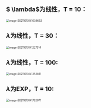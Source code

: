 ### $ \lambda$​​为线性，T = 10：

<img src="C:\Users\TroyeCooper\AppData\Roaming\Typora\typora-user-images\image-20211013141038632.png" alt="image-20211013141038632" style="zoom:50%;" />



### $\lambda$​为线性，T = 30：

<img src="C:\Users\TroyeCooper\AppData\Roaming\Typora\typora-user-images\image-20211013141227514.png" alt="image-20211013141227514" style="zoom:50%;" />



### $\lambda$为线性，T = 100:

<img src="C:\Users\TroyeCooper\AppData\Roaming\Typora\typora-user-images\image-20211013141353851.png" alt="image-20211013141353851" style="zoom:50%;" />



### $\lambda$​​为EXP，T = 10:

<img src="C:\Users\TroyeCooper\AppData\Roaming\Typora\typora-user-images\image-20211013141702971.png" alt="image-20211013141702971" style="zoom:50%;" />